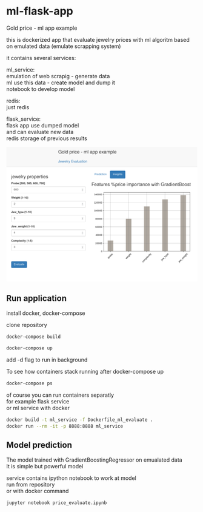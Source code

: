 # ml-flask-app

Gold price - ml app example

this is dockerized app that evaluate jewelry prices
with ml algoritm based on emulated data (emulate scrapping system)

it contains several services:

ml_service:  
        emulation of web scrapig - generate data  
        ml use this data - create model and dump it  
        notebook to develop model  

redis:  
        just redis  
    
flask_service:  
        flask app use dumped model  
        and can evaluate new data  
        redis storage of previous results  


<img src="app.png" width="700">


## Run application

install docker, docker-compose

clone repository

```bash
docker-compose build
```

```bash
docker-compose up
```
add -d flag to run in background

To see how containers stack running after docker-compose up
```bash
docker-compose ps
```


of course you can run containers separatly  
for example flask service  
or ml service with docker  

```bash
docker build -t ml_service -f Dockerfile_ml_evaluate .
docker run --rm -it -p 8888:8888 ml_service
```

## Model prediction

The model trained with GradientBoostingRegressor on emualated data  
It is simple but powerful model

service contains ipython notebook to work at model  
run from repository  
or with docker command  

```bash
jupyter notebook price_evaluate.ipynb
```



